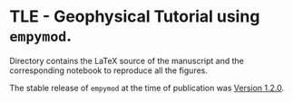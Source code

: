 # TLE - Geophysical Tutorial using `empymod`.

Directory contains the LaTeX source of the manuscript and the corresponding
notebook to reproduce all the figures.

The stable release of `empymod` at the time of publication was
[Version 1.2.0](https://github.com/prisae/empymod/releases/tag/v1.2.0).
